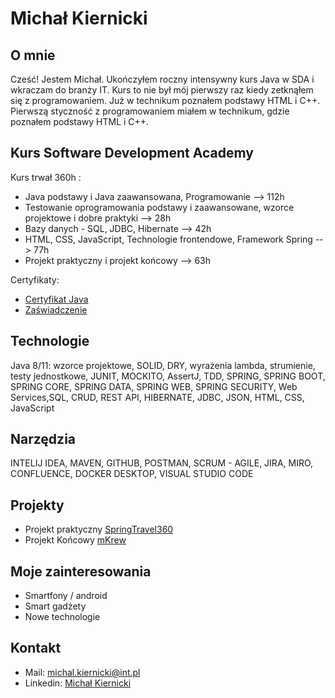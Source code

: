 # Michał Kiernicki
## O mnie
Cześć! Jestem Michał. Ukończyłem roczny intensywny kurs Java w SDA i wkraczam do branży IT. Kurs to nie był mój pierwszy raz kiedy zetknąłem się z programowaniem. Już w technikum poznałem podstawy HTML i C++. 
Pierwszą styczność z programowaniem miałem w technikum, gdzie poznałem podstawy HTML i C++. 
## Kurs Software Development Academy
Kurs trwał 360h :
* Java podstawy i Java zaawansowana, Programowanie --> 112h
* Testowanie oprogramowania podstawy i zaawansowane, wzorce projektowe i dobre praktyki --> 28h
* Bazy danych - SQL, JDBC, Hibernate --> 42h
* HTML, CSS, JavaScript, Technologie frontendowe, Framework Spring --> 77h
* Projekt praktyczny i projekt końcowy --> 63h
 
 Certyfikaty:
* [Certyfikat Java](https://app.diplomasafe.com/pl-PL/diploma/d81aaabc512e1f43f9c34db208cf3de71671e01c2)
* [Zaświadczenie](https://app.diplomasafe.com/pl-PL/diploma/d6c72de3ed1bb665e424758ebe0e6d0f1916c1c35)

## Technologie
Java 8/11: wzorce projektowe, SOLID, DRY, wyrażenia lambda, strumienie, testy jednostkowe, JUNIT, MOCKITO, AssertJ, TDD,
SPRING, SPRING BOOT, SPRING CORE, SPRING DATA, SPRING WEB, SPRING SECURITY, Web Services,SQL, CRUD, REST API, HIBERNATE, JDBC, JSON, HTML, CSS, JavaScript
## Narzędzia
INTELIJ IDEA, MAVEN, GITHUB, POSTMAN, SCRUM - AGILE, JIRA, MIRO, CONFLUENCE, DOCKER DESKTOP, VISUAL STUDIO CODE
## Projekty
* Projekt praktyczny [SpringTravel360](SpringTravel360)
* Projekt Końcowy [mKrew](mKrew)
## Moje zainteresowania
* Smartfony / android
* Smart gadżety
* Nowe technologie
## Kontakt
* Mail: michal.kiernicki@int.pl
* Linkedin: [Michał Kiernicki](www.linkedin.com/in/michał-kiernicki-java)


